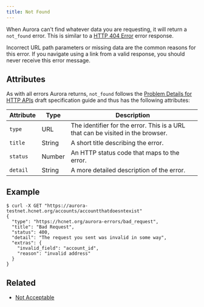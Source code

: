 ```yaml
---
title: Not Found
---
```


When Aurora can't find whatever data you are requesting, it will return a `not_found` error. This
is similar to a
[HTTP 404 Error](https://developer.mozilla.org/en-US/docs/Web/HTTP/Response_codes) error
response.

Incorrect URL path parameters or missing data are the common reasons for this error. If you
navigate using a link from a valid response, you should never receive this error message.

## Attributes

As with all errors Aurora returns, `not_found` follows the
[Problem Details for HTTP APIs](https://tools.ietf.org/html/draft-ietf-appsawg-http-problem-00)
draft specification guide and thus has the following attributes:

| Attribute   | Type   | Description                                                                     |
| ----------- | ------ | ------------------------------------------------------------------------------- |
| `type`      | URL    | The identifier for the error.  This is a URL that can be visited in the browser.|
| `title`     | String | A short title describing the error.                                             |
| `status`    | Number | An HTTP status code that maps to the error.                                     |
| `detail`    | String | A more detailed description of the error.                                       |

## Example

```shell
$ curl -X GET "https://aurora-testnet.hcnet.org/accounts/accountthatdoesntexist"
{
  "type": "https://hcnet.org/aurora-errors/bad_request",
  "title": "Bad Request",
  "status": 400,
  "detail": "The request you sent was invalid in some way",
  "extras": {
    "invalid_field": "account_id",
    "reason": "invalid address"
  }
}
```

## Related

- [Not Acceptable](./not-acceptable.md)
